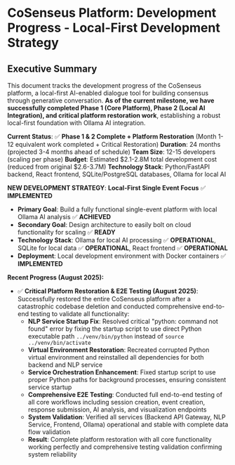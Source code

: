 # CoSenseus Platform: Development Progress - Local-First Development Strategy

## Executive Summary

This document tracks the development progress of the CoSenseus platform, a local-first AI-enabled dialogue tool for building consensus through generative conversation. **As of the current milestone, we have successfully completed Phase 1 (Core Platform), Phase 2 (Local AI Integration), and critical platform restoration work**, establishing a robust local-first foundation with Ollama AI integration.

**Current Status**: ✅ **Phase 1 & 2 Complete + Platform Restoration** (Month 1-12 equivalent work completed + Critical Restoration)
**Duration**: 24 months (projected 3-4 months ahead of schedule)
**Team Size**: 12-15 developers (scaling per phase)
**Budget**: Estimated $2.1-2.8M total development cost (reduced from original $2.6-3.7M)
**Technology Stack**: Python/FastAPI backend, React frontend, SQLite/PostgreSQL databases, Ollama for local AI

**NEW DEVELOPMENT STRATEGY**: **Local-First Single Event Focus** ✅ **IMPLEMENTED**
- **Primary Goal**: Build a fully functional single-event platform with local Ollama AI analysis ✅ **ACHIEVED**
- **Secondary Goal**: Design architecture to easily bolt on cloud functionality for scaling ✅ **READY**
- **Technology Stack**: Ollama for local AI processing ✅ **OPERATIONAL**, SQLite for local data ✅ **OPERATIONAL**, React frontend ✅ **OPERATIONAL**
- **Deployment**: Local development environment with Docker containers ✅ **IMPLEMENTED**

**Recent Progress (August 2025):**
- ✅ **Critical Platform Restoration & E2E Testing (August 2025)**: Successfully restored the entire CoSenseus platform after a catastrophic codebase deletion and conducted comprehensive end-to-end testing to validate all functionality:
  - **NLP Service Startup Fix**: Resolved critical "python: command not found" error by fixing the startup script to use direct Python executable path `../venv/bin/python` instead of `source ../venv/bin/activate`
  - **Virtual Environment Restoration**: Recreated corrupted Python virtual environment and reinstalled all dependencies for both backend and NLP service
  - **Service Orchestration Enhancement**: Fixed startup script to use proper Python paths for background processes, ensuring consistent service startup
  - **Comprehensive E2E Testing**: Conducted full end-to-end testing of all core workflows including session creation, event creation, response submission, AI analysis, and visualization endpoints
  - **System Validation**: Verified all services (Backend API Gateway, NLP Service, Frontend, Ollama) operational and stable with complete data flow validation
  - **Result**: Complete platform restoration with all core functionality working perfectly and comprehensive testing validation confirming system reliability 